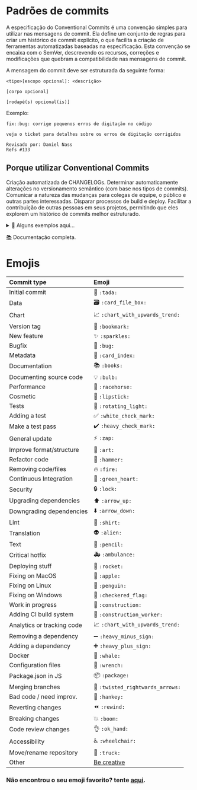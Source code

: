 # Padrões de commits


A especificação do Conventional Commits é uma convenção simples para utilizar nas mensagens de commit. Ela define um conjunto de regras para criar um histórico de commit explícito, o que facilita a criação de ferramentas automatizadas baseadas na especificação. Esta convenção se encaixa com o SemVer, descrevendo os recursos, correções e modificações que quebram a compatibilidade nas mensagens de commit.

A mensagem do commit deve ser estruturada da seguinte forma:

```
<tipo>[escopo opcional]: <descrição>

[corpo opcional]

[rodapé(s) opcional(is)]

```
Exemplo:
```
fix::bug: corrige pequenos erros de digitação no código

veja o ticket para detalhes sobre os erros de digitação corrigidos

Revisado por: Daniel Nass
Refs #133
```

## Porque utilizar Conventional Commits
Criação automatizada de CHANGELOGs.
Determinar automaticamente alterações no versionamento semântico (com base nos tipos de commits).
Comunicar a natureza das mudanças para colegas de equipe, o público e outras partes interessadas.
Disparar processos de build e deploy.
Facilitar a contribuição de outras pessoas em seus projetos, permitindo que eles explorem um histórico de commits melhor estruturado.

<details>
  <summary> 🧵 Alguns exemplos aqui...</summary>

O commit semântico possui os elementos estruturais abaixo (tipos), que informam a intenção do seu commit ao utilizador(a) de seu código.

<code>feat</code> - Commits do tipo feat indicam que seu trecho de código está incluindo um novo recurso (se relaciona com o MINOR do versionamento semântico).

<code>fix</code> - Commits do tipo fix indicam que seu trecho de código commitado está solucionando um problema (bug fix), (se relaciona com o PATCH do versionamento semântico).

<code>docs</code> - Commits do tipo docs indicam que houveram mudanças na documentação, como por exemplo no Readme do seu repositório. (Não inclui alterações em código).

<code>test</code> - Commits do tipo test são utilizados quando são realizadas alterações em testes, seja criando, alterando ou excluindo testes unitários. (Não inclui alterações em código)

<code>build</code> - Commits do tipo build são utilizados quando são realizadas modificações em arquivos de build e dependências.

<code>perf</code> - Commits do tipo perf servem para identificar quaisquer alterações de código que estejam relacionadas a performance.

<code>style</code> - Commits do tipo style indicam que houveram alterações referentes a formatações de código, semicolons, trailing spaces, lint... (Não inclui alterações em código).

<code>refactor</code> - Commits do tipo refactor referem-se a mudanças devido a refatorações que não alterem sua funcionalidade, como por exemplo, uma alteração no formato como é processada determinada parte da tela, mas que manteve a mesma funcionalidade, ou melhorias de performance devido a um code review.

<code>chore</code> - Commits do tipo chore indicam atualizações de tarefas de build, configurações de administrador, pacotes... como por exemplo adicionar um pacote no gitignore. (Não inclui alterações em código)

<code>ci</code> - Commits do tipo ci indicam mudanças relacionadas a integração contínua (continuous integration).

<code>raw</code> - Commits do tipo raw indicam mudanças relacionadas a arquivos de configurações, dados, features, parâmetros.

<code>cleanup</code> - Commits do tipo cleanup são utilizados para remover código comentado, trechos desnecessários ou qualquer outra forma de limpeza do código-fonte, visando aprimorar sua legibilidade e manutenibilidade.

<code>remove</code> - Commits do tipo remove indicam a exclusão de arquivos, diretórios ou funcionalidades obsoletas ou não utilizadas, reduzindo o tamanho e a complexidade do projeto e mantendo-o mais organizado.

</details>

[📚](https://www.conventionalcommits.org/pt-br/v1.0.0/) Documentação completa.

# Emojis

|   Commit type              | Emoji                                         |
|:---------------------------|:----------------------------------------------|
| Initial commit             | :tada: `:tada:`                               |
| Data                       | :card_file_box: `:card_file_box:`             |
| Chart                      | :chart_with_upwards_trend: `:chart_with_upwards_trend:`             |
| Version tag                | :bookmark: `:bookmark:`                       |
| New feature                | :sparkles: `:sparkles:`                       |
| Bugfix                     | :bug: `:bug:`                                 |
| Metadata                   | :card_index: `:card_index:`                   |
| Documentation              | :books: `:books:`                             |
| Documenting source code    | :bulb: `:bulb:`                               |
| Performance                | :racehorse: `:racehorse:`                     |
| Cosmetic                   | :lipstick: `:lipstick:`                       |
| Tests                      | :rotating_light: `:rotating_light:`           |
| Adding a test              | :white_check_mark: `:white_check_mark:`       |
| Make a test pass           | :heavy_check_mark: `:heavy_check_mark:`       |
| General update             | :zap: `:zap:`                                 |
| Improve format/structure   | :art: `:art:`                                 |
| Refactor code              | :hammer: `:hammer:`                           |
| Removing code/files        | :fire: `:fire:`                               |
| Continuous Integration     | :green_heart: `:green_heart:`                 |
| Security                   | :lock: `:lock:`                               |
| Upgrading dependencies     | :arrow_up: `:arrow_up:`                       |
| Downgrading dependencies   | :arrow_down: `:arrow_down:`                   |
| Lint                       | :shirt: `:shirt:`                             |
| Translation                | :alien: `:alien:`                             |
| Text                       | :pencil: `:pencil:`                           |
| Critical hotfix            | :ambulance: `:ambulance:`                     |
| Deploying stuff            | :rocket: `:rocket:`                           |
| Fixing on MacOS            | :apple: `:apple:`                             |
| Fixing on Linux            | :penguin: `:penguin:`                         |
| Fixing on Windows          | :checkered_flag: `:checkered_flag:`           |
| Work in progress           | :construction:  `:construction:`              |
| Adding CI build system     | :construction_worker: `:construction_worker:` |
| Analytics or tracking code | :chart_with_upwards_trend: `:chart_with_upwards_trend:` |
| Removing a dependency      | :heavy_minus_sign: `:heavy_minus_sign:`       |
| Adding a dependency        | :heavy_plus_sign: `:heavy_plus_sign:`         |
| Docker                     | :whale: `:whale:`                             |
| Configuration files        | :wrench: `:wrench:`                           |
| Package.json in JS         | :package: `:package:`                         |
| Merging branches           | :twisted_rightwards_arrows: `:twisted_rightwards_arrows:` |
| Bad code / need improv.    | :hankey: `:hankey:`                           |
| Reverting changes          | :rewind: `:rewind:`                           |
| Breaking changes           | :boom: `:boom:`                               |
| Code review changes        | :ok_hand: `:ok_hand:`                         |
| Accessibility              | :wheelchair: `:wheelchair:`                   |
| Move/rename repository     | :truck: `:truck:`                             |
| Other                      | [Be creative](http://www.emoji-cheat-sheet.com/)  |

### Não encontrou o seu emoji favorito? tente [aqui](https://gitmoji.dev/).


